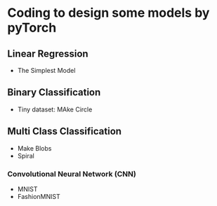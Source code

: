 # Coding to design some models by pyTorch

## Linear Regression
* The Simplest Model

## Binary Classification
* Tiny dataset: MAke Circle
  
## Multi Class Classification
* Make Blobs
* Spiral
### Convolutional Neural Network (CNN)
* MNIST
* FashionMNIST
